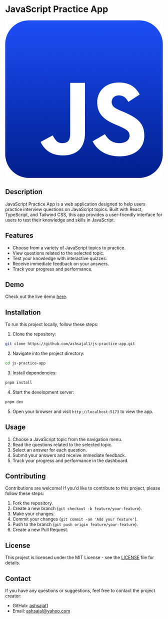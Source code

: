 # JavaScript Practice App

![JavaScript Practice App](https://github.com/ashsajal1/js-practice-app/blob/main/public/logo.png?raw=true)

## Description

JavaScript Practice App is a web application designed to help users practice interview questions on JavaScript topics. Built with React, TypeScript, and Tailwind CSS, this app provides a user-friendly interface for users to test their knowledge and skills in JavaScript.

## Features

- Choose from a variety of JavaScript topics to practice.
- View questions related to the selected topic.
- Test your knowledge with interactive quizzes.
- Receive immediate feedback on your answers.
- Track your progress and performance.

## Demo

Check out the live demo [here](https://js-practice-app.vercel.app).

## Installation

To run this project locally, follow these steps:

1. Clone the repository:

```bash
git clone https://github.com/ashsajal1/js-practice-app.git
```

2. Navigate into the project directory:

```bash
cd js-practice-app
```

3. Install dependencies:

```bash
pnpm install
```

4. Start the development server:

```bash
pnpm dev
```

5. Open your browser and visit `http://localhost:5173` to view the app.

## Usage

1. Choose a JavaScript topic from the navigation menu.
2. Read the questions related to the selected topic.
3. Select an answer for each question.
4. Submit your answers and receive immediate feedback.
5. Track your progress and performance in the dashboard.

## Contributing

Contributions are welcome! If you'd like to contribute to this project, please follow these steps:

1. Fork the repository.
2. Create a new branch (`git checkout -b feature/your-feature`).
3. Make your changes.
4. Commit your changes (`git commit -am 'Add your feature'`).
5. Push to the branch (`git push origin feature/your-feature`).
6. Create a new Pull Request.

## License

This project is licensed under the MIT License - see the [LICENSE](https://github.com/ashsajal1/js-practice-app/blob/main/LICENSE) file for details.

## Contact

If you have any questions or suggestions, feel free to contact the project creator:

- GitHub: [ashsajal1](https://github.com/ashsajal1)
- Email: ashsajal@yahoo.com
